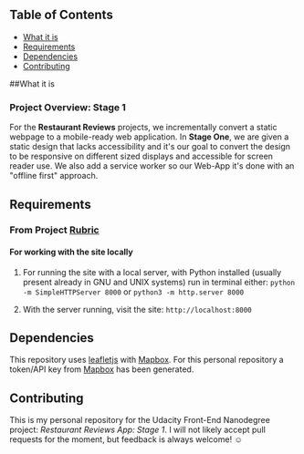## Table of Contents
* [What it is](#what-is)
* [Requirements](#requirements)
* [Dependencies](#dependencies)
* [Contributing](#contributing)

##What it is

### Project Overview: Stage 1

For the **Restaurant Reviews** projects, we incrementally convert a static webpage to a mobile-ready web application. In **Stage One**, we are given a static design that lacks accessibility and it's our goal to convert the design to be responsive on different sized displays and accessible for screen reader use. We also add a service worker so our Web-App it's done with an "offline first" approach.

## Requirements

### From Project [Rubric](https://review.udacity.com/#!/rubrics/1090/view)

#### For working with the site locally

1. For running the site with a local server, with Python installed (usually present already in GNU and UNIX systems) run in terminal either: `python -m SimpleHTTPServer 8000` or `python3 -m http.server 8000`

2. With the server running, visit the site: `http://localhost:8000`

## Dependencies

This repository uses [leafletjs](https://leafletjs.com/) with [Mapbox](https://www.mapbox.com/).
For this personal repository a token/API key from [Mapbox](https://www.mapbox.com/) has been generated.

## Contributing

This is my personal repository for the Udacity  Front-End Nanodegree project: _Restaurant Reviews App: Stage 1_. I will not likely accept pull requests for the moment, but feedback is always welcome! :relaxed:
